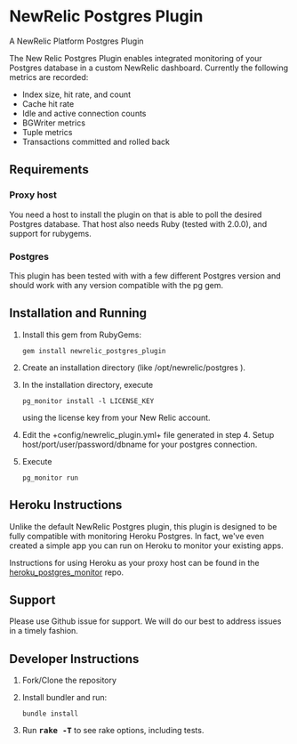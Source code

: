 NewRelic Postgres Plugin
========================

A NewRelic Platform Postgres Plugin

The New Relic Postgres Plugin enables integrated monitoring of your Postgres database in a custom NewRelic dashboard. Currently the following metrics are recorded:

* Index size, hit rate, and count
* Cache hit rate
* Idle and active connection counts
* BGWriter metrics
* Tuple metrics
* Transactions committed and rolled back

## Requirements

### Proxy host

You need a host to install the plugin on that is able to poll the desired Postgres database. That
host also needs Ruby (tested with 2.0.0), and support for rubygems.


### Postgres

This plugin has been tested with with a few different Postgres version and should work with any version compatible with the pg gem.


## Installation and Running

1. Install this gem from RubyGems:

      ```gem install newrelic_postgres_plugin```

2. Create an installation directory (like /opt/newrelic/postgres ).
3. In the installation directory, execute

      ```pg_monitor install -l LICENSE_KEY```

   using the license key from your New Relic account.
4. Edit the +config/newrelic_plugin.yml+ file generated in step 4.  Setup host/port/user/password/dbname for your postgres connection.
5. Execute

      ```pg_monitor run```

## Heroku Instructions

Unlike the default NewRelic Postgres plugin, this plugin is designed to be fully compatible with monitoring Heroku Postgres. In fact, we've even created a simple app you can run on Heroku to monitor your existing apps.

Instructions for using Heroku as your proxy host can be found in the [heroku_postgres_monitor](https://github.com/GoBoundless/heroku_postgres_monitor) repo.

## Support

Please use Github issue for support. We will do our best to address issues in a timely fashion.

## Developer Instructions

1. Fork/Clone the repository
2. Install bundler and run:

      ```bundle install```

3. Run <b><tt>rake -T</tt></b> to see rake options, including tests.